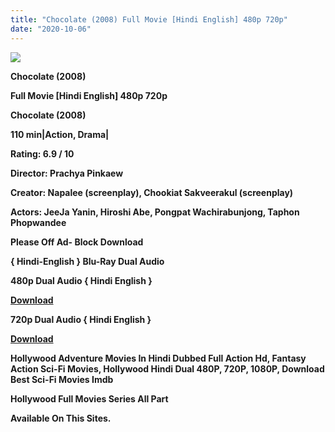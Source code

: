 ```yaml
---
title: "Chocolate (2008) Full Movie [Hindi English] 480p 720p"
date: "2020-10-06"
---
```


[**![](https://1.bp.blogspot.com/-9thp3OEuOEo/XyuW-FKHu7I/AAAAAAAAEPA/9du1TavFH0IdSApPHT2qvqSorcx41TJ2ACLcBGAsYHQ/s1600/chocolate-2008.webp)**](https://1.bp.blogspot.com/-9thp3OEuOEo/XyuW-FKHu7I/AAAAAAAAEPA/9du1TavFH0IdSApPHT2qvqSorcx41TJ2ACLcBGAsYHQ/s1600/chocolate-2008.webp)

 **Chocolate (2008)**

**Full Movie \[Hindi English\] 480p 720p** 

**Chocolate (2008)**

**110 min|Action, Drama|**

**Rating: 6.9 / 10** 

**Director: Prachya Pinkaew**

**Creator: Napalee (screenplay), Chookiat Sakveerakul (screenplay)**

**Actors: JeeJa Yanin, Hiroshi Abe, Pongpat Wachirabunjong, Taphon Phopwandee**

**Please Off Ad- Block Download**

**{ Hindi-English } Blu-Ray Dual Audio**

**480p Dual Audio { Hindi English }**

[**Download**](http://hdmovielink.xyz/7024)

**720p Dual Audio { Hindi English }**

[**Download**](http://hdmovielink.xyz/7025)

 **Hollywood Adventure Movies In Hindi Dubbed Full Action Hd, Fantasy Action Sci-Fi Movies, Hollywood Hindi Dual 480P, 720P, 1080P, Download Best Sci-Fi Movies Imdb** 

**Hollywood Full Movies Series All Part**

**Available On This Sites.**
